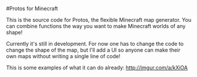 #Protos for Minecraft

This is the source code for Protos, the flexible Minecraft map generator. You can combine functions the way you want to make Minecraft worlds of any shape!

Currently it's still in development. For now one has to change the code to change the shape of the map, but I'll add a UI so anyone can make their own maps without writing a single line of code!

This is some examples of what it can do already: http://imgur.com/a/kXiOA

